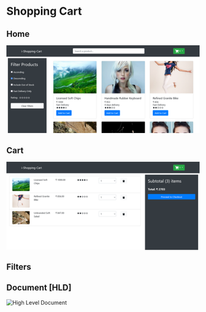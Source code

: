 # Shopping Cart

## Home
![home](./images/2.png?raw=true "Title")
## Cart
![Cart](./images/1.png?raw=true "Title")

## Filters


## Document [HLD]
![High Level Document](https://docs.google.com/document/d/e/2PACX-1vR8c1G4feYiqJB7_eyxU6sGsXl0kQDN3MCheJgqyplMGdZdtCMG7OfYHr-tRhtF7nwlQ1Bm94Eso059/pub)
